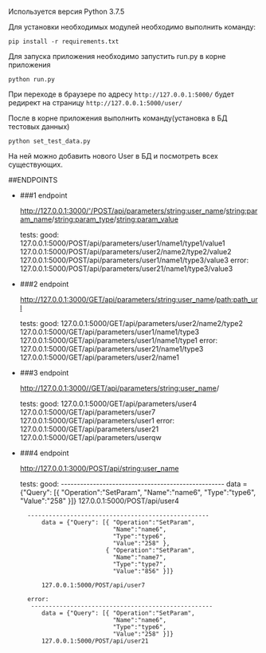 
Используется версия Python 3.7.5

Для установки необходимых модулей необходимо выполнить команду:

`pip install -r requirements.txt`

Для запуска приложения необходимо запустить run.py в корне приложения 

`python run.py`

При переходе в браузере по адресу  `http://127.0.0.1:5000/` будет редирект на страницу `http://127.0.0.1:5000/user/`

После в корне приложения выполнить команду(установка в БД тестовых данных)

`python set_test_data.py`

На ней можно добавить нового User в БД и посмотреть всех существующих.

##ENDPOINTS
- ###1 endpoint 


    http://127.0.0.1:3000/'/POST/api/parameters/<string:user_name>/<string:param_name>/<string:param_type>/<string:param_value>
    
    tests:
        good:
            127.0.0.1:5000/POST/api/parameters/user1/name1/type1/value1
            127.0.0.1:5000/POST/api/parameters/user2/name2/type2/value2
            127.0.0.1:5000/POST/api/parameters/user1/name1/type3/value3
        error:
            127.0.0.1:5000/POST/api/parameters/user21/name1/type3/value3

- ###2 endpoint 


    http://127.0.0.1:3000/GET/api/parameters/<string:user_name>/<path:path_url>
    
    tests:
        good:
            127.0.0.1:5000/GET/api/parameters/user2/name2/type2
            127.0.0.1:5000/GET/api/parameters/user1/name1/type3
            127.0.0.1:5000/GET/api/parameters/user1/name1/type1
        error:
            127.0.0.1:5000/GET/api/parameters/user21/name1/type3
            127.0.0.1:5000/GET/api/parameters/user2/name1
- ###3 endpoint 


    http://127.0.0.1:3000//GET/api/parameters/<string:user_name>/
    
    tests:
        good:
            127.0.0.1:5000/GET/api/parameters/user4
            127.0.0.1:5000/GET/api/parameters/user7
            127.0.0.1:5000/GET/api/parameters/user1
        error:
            127.0.0.1:5000/GET/api/parameters/user21
            127.0.0.1:5000/GET/api/parameters/userqw
    

- ###4 endpoint 


    http://127.0.0.1:3000/POST/api/<string:user_name>

    tests:
        good:
        ---------------------------------------------------
            data = {"Query": [{ "Operation":"SetParam", 
                                "Name":"name6", 
                                "Type":"type6", 
                                "Value":"258" }]}
            127.0.0.1:5000/POST/api/user4
            
        ---------------------------------------------------    
            data = {"Query": [{ "Operation":"SetParam", 
                                "Name":"name6", 
                                "Type":"type6", 
                                "Value":"258" },
                              { "Operation":"SetParam", 
                                "Name":"name7", 
                                "Type":"type7", 
                                "Value":"856" }]}

            127.0.0.1:5000/POST/api/user7

        error:
         ---------------------------------------------------    
            data = {"Query": [{ "Operation":"SetParam", 
                                "Name":"name6", 
                                "Type":"type6", 
                                "Value":"258" }]}
            127.0.0.1:5000/POST/api/user21
    